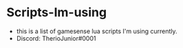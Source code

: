 # Scripts-Im-using
* this is a list of gamesense lua scripts I'm using currently.
* Discord: TherioJunior#0001

